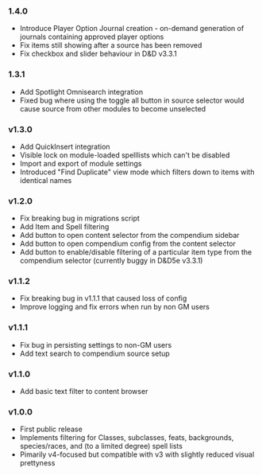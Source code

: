 ### 1.4.0
- Introduce Player Option Journal creation - on-demand generation of journals containing approved player options
- Fix items still showing after a source has been removed
- Fix checkbox and slider behaviour in D&D v3.3.1

### 1.3.1
- Add Spotlight Omnisearch integration
- Fixed bug where using the toggle all button in source selector would cause source from other modules to become unselected

### v1.3.0
- Add QuickInsert integration
- Visible lock on module-loaded spelllists which can't be disabled
- Import and export of module settings
- Introduced "Find Duplicate" view mode which filters down to items with identical names

### v1.2.0
- Fix breaking bug in migrations script
- Add Item and Spell filtering
- Add button to open content selector from the compendium sidebar
- Add button to open compendium config from the content selector
- Add button to enable/disable filtering of a particular item type from the compendium selector (currently buggy in D&D5e v3.3.1)

### v1.1.2
- Fix breaking bug in v1.1.1 that caused loss of config
- Improve logging and fix errors when run by non GM users

### v1.1.1
- Fix bug in persisting settings to non-GM users
- Add text search to compendium source setup

### v1.1.0
- Add basic text filter to content browser

### v1.0.0
- First public release
- Implements filtering for Classes, subclasses, feats, backgrounds, species/races, and (to a limited degree) spell lists
- Pimarily v4-focused but compatible with v3 with slightly reduced visual prettyness
